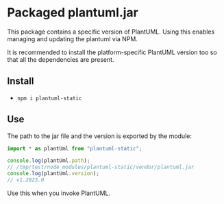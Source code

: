 # Packaged plantuml.jar

This package contains a specific version of PlantUML. Using this enables managing and updating the plantuml via NPM.

It is recommended to install the platform-specific PlantUML version too so that all the dependencies are present.

## Install

* ```npm i plantuml-static```

## Use

The path to the jar file and the version is exported by the module:

```js
import * as plantUml from "plantuml-static";

console.log(plantUml.path);
// /tmp/test/node_modules/plantuml-static/vendor/plantuml.jar
console.log(plantUml.version);
// v1.2023.0
```

Use this when you invoke PlantUML.
